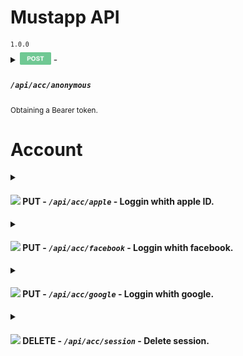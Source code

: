 
<h1> Mustapp API </h1><sup><code>1.0.0</code></sup>

<details>
<summary>
<sub> <img src="/methods/post.png" width="50" /></sub> - <i><h4><code>/api/acc/anonymous</code></h4></i> <sub>Obtaining a Bearer token.</sub>
</summary>

<table role="table">
 <thead>
  <tr align="Left"><th colspan="2">Headers</th></tr>
  <tr align="left"><th>Name</th><th>Description</th></tr>
 </thead>
 <tbody>
  <tr>
   <td><b>Bearer</b> <br><code>string</code><br><sup>token</sup></td>
   <td>A unique token that is needed to link to the user's account<br><br><br></td>
  </tr>
 </tbody>
 <thead>
  <tr align="Left"><th colspan="2">Responses</th></tr>
  <tr align="left"><th>Code</th><th>Description</th></tr>
 </thead>
 <tbody>
  <tr>
   <td>200<br><br><br><br><br><br><br></td>
   <td>
   
   Successful operation
   
   ```js
   {
    "id" : 0,
    "token" : "string"
   }
   ```
   
   </td>
  </tr>
 </tbody>
 <thead>
  <tr align="Left"><th colspan="2">Curl</th></tr>
 </thead>
 <tbody>
  <tr>
   <td colspan="2">
   
```curl
   curl "https://mustapp.com/api/acc/anonymous" \
	-X POST
```
 
 </td>
  </tr>
 </tbody>
</table>

</details>

# Account

<details>
  <summary>
    <h4><img src="https://via.placeholder.com/15/1ADFDF/1ADFDF.png" /> <b>PUT</b> - <i><code>/api/acc/apple</code></i> - Loggin whith apple ID.</h4>
  </summary>
	
 ### Request
 
  &emsp;&emsp;**PUT** ```https://mustapp.com/api/acc/apple```
	
### Header
	
  - `Bearer: <token>`
  
<h4>Body</h4>
	
```js
{
  "app_id": "ru.ayyo.must",
  "force": false,
  "code": "cd0c7fe25c1d14422843485df675f71b3.0.rwyu.hT8IxyN6M79k7X4vGphlVg",
  "name": " "
}
```
	
<h4>Response</h4>
	
```js
{
  "name": null,
  "phone": null,
  "facebook_name": null,
  "facebook_id": null,
  "twitter_name": null,
  "twitter_id": null,
  "is_private": false,
  "timezone": "MSK",
  "has_default_uri": false,
  "store_country_code": "ua",
  "cinema_country_code": "ua",
  "prefered_language_code": "ru",
  "gender": null,
  "image_uri": null,
  "bio_message": null,
  "links": {},
  "google_id": null,
  "google_name": null,
  "is_youtube_linked": null,
  "apple_id": "000684.38d3de46c2db4fc5849d741b4d645158.1647",
  "apple_email": "dm9gn9959z@privaterelay.appleid.com",
  "apple_name": null,
  "id": 489687,
  "uri": "anoncer",
  "is_anonymous": false
}
```
  
  ### Curl
  
```curl
curl "https://mustapp.com/api/acc/apple" \
	-X PUT \
	-H 'Bearer: <token>' \
	-d '{"code":"cd0c7fe25c1d14422843485df675f71b3.0.rwyu.hT8IxyN6M79k7X4vGphlVg","force":false,"app_id":"ru.ayyo.must","name":" "}'
```
  
</details>

<details>
  <summary>
    <h4><img src="https://via.placeholder.com/15/1ADFDF/1ADFDF.png" /> <b>PUT</b> - <i><code>/api/acc/facebook</code></i> - Loggin whith facebook.</h4>
  </summary>
	
 ### Request
 
  &emsp;&emsp;**PUT** ```https://mustapp.com/api/acc/facebook```
	
### Header
	
  - `Bearer: <token>`

</details>

<details>
  <summary>
    <h4><img src="https://via.placeholder.com/15/1ADFDF/1ADFDF.png" /> <b>PUT</b> - <i><code>/api/acc/google</code></i> - Loggin whith google.</h4>
  </summary>
	
 ### Request
 
  &emsp;&emsp;**PUT** ```https://mustapp.com/api/acc/google```
	
### Header
	
  - `Bearer: <token>`
  
<h4>Body</h4>
	
```js
{
  "force": false,
  "authorization_code": "4/0AdQt8qghlCTOq_2eWDs-ft2zTaGI3mGUqNaJXjY6wTVe-LD6B_RqLMYcZiwUlGog93v7Vg"
}
```
	
<h4>Response</h4>
	
```js
{
  "name": "AN0NC6R",
  "phone": "+380000000000",
  "facebook_name": null,
  "facebook_id": null,
  "twitter_name": null,
  "twitter_id": null,
  "is_private": true,
  "timezone": "Europe/Berlin",
  "has_default_uri": false,
  "store_country_code": "ua",
  "cinema_country_code": "ua",
  "prefered_language_code": "ru",
  "gender": "male",
  "image_uri": "/b250671a-3f42-4244-bce3-b14d951ff164.jpg",
  "bio_message": null,
  "links": {},
  "google_id": "example@gmail.com",
  "google_name": "Anoncer",
  "is_youtube_linked": true,
  "apple_id": null,
  "apple_email": null,
  "apple_name": null,
  "id": 356592,
  "uri": "MaximKov",
  "is_anonymous": false
}
```
  
  ### Curl
  
```curl
curl "https://mustapp.com/api/acc/google" \
	-X PUT \
	-H 'Bearer: <token>' \
	-d '{"force":false,"authorization_code":"4\/0AdQt8qghlCTOq_2eWDs-ft2zTaGI3mGUqNaJXjY6wTVe-LD6B_RqLMYcZiwUlGog93v7Vg"}'
```
  
</details>
<details>
  <summary>
    <h4><img src="https://via.placeholder.com/15/DF1A1A/DF1A1A.png" /> <b>DELETE</b> - <i><code>/api/acc/session</code></i> - Delete session.</h4>
  </summary>
	
 ### Request
 
  &emsp;&emsp;**DELETE** ```https://mustapp.com/api/acc/session```
	
### Header
	
  - `Bearer: <token>`
  
<h4>Body</h4>
	
```js
```
	
<h4>Response</h4>
	
```js
204
```
  
  ### Curl
  
```curl
curl "https://mustapp.com/api/acc/session" \
	-X DELETE \
	-H 'Bearer: <token>'
```
  
</details>
